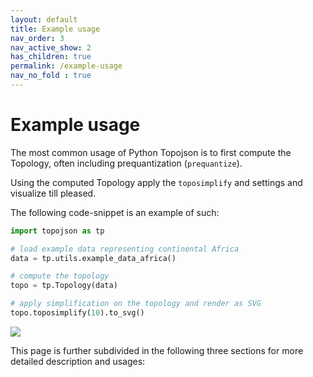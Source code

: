 ```yaml
---
layout: default
title: Example usage
nav_order: 3
nav_active_show: 2
has_children: true
permalink: /example-usage
nav_no_fold : true
--- 
```


# Example usage


The most common usage of Python Topojson is to first compute the Topology, often including prequantization (`prequantize`).

Using the computed Topology apply the `toposimplify` and settings and visualize till pleased.


The following code-snippet is an example of such:

```python
import topojson as tp

# load example data representing continental Africa
data = tp.utils.example_data_africa()  

# compute the topology
topo = tp.Topology(data)  

# apply simplification on the topology and render as SVG
topo.toposimplify(10).to_svg()
```
<img src="./images/africa_toposimp.svg">

This page is further subdivided in the following three sections for more detailed description and usages: 


